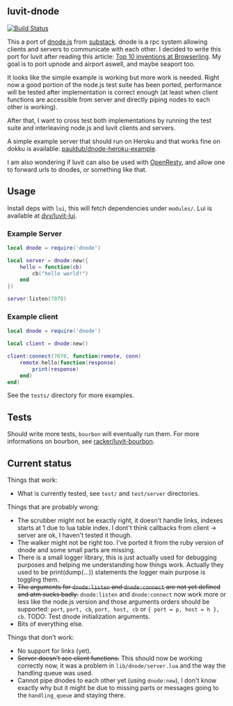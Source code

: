 ## luvit-dnode

[![Build Status](https://travis-ci.org/pauldub/luvit-dnode.svg?branch=master)](https://travis-ci.org/pauldub/luvit-dnode)

This a port of [dnode.js](https://github.com/substack/dnode) from [substack](http://substack.net/). dnode is a rpc system allowing clients and servers to communicate with each other.  I decided to write this port for luvit after reading this article: [Top 10 inventions at Browserling](http://www.catonmat.net/blog/top-10-browserling-inventions/). My goal is to port upnode and airport aswell, and maybe seaport too.

It looks like the simple example is working but more work is needed. Right now a good portion of the node.js test suite has been ported, performance will be tested after implementation is correct enough (at least when client functions are accessible from server and directly piping nodes to each other is working). 

After that, I want to cross test both implementations by running the test suite and interleaving node.js and luvit clients and servers.

A simple example server that should run on Heroku and that works fine on dokku is available: [pauldub/dnode-heroku-example](https://github.com/pauldub/dnode-heroku-example).

I am also wondering if luvit can also be used with [OpenResty](http://openresty.org), and allow one to forward urls to dnodes, or something like that.

## Usage

Install deps with `lui`, this will fetch dependencies under `modules/`. Lui is available at [dvv/luvit-lui](https://github.com/dvv/luvit-lui).

### Example Server

```lua
local dnode = require('dnode')

local server = dnode:new({
	hello = function(cb)
		cb("hello world!")
	end
})

server:listen(7070)
```

### Example client

```lua
local dnode = require('dnode')

local client = dnode:new()

client:connect(7070, function(remote, conn)
	remote.hello(function(response)
		print(response)
	end)
end)
```

See the `tests/` directory for more examples.

## Tests

Should write more tests, `bourbon` will eventually run them. For more informations on bourbon, see [racker/luvit-bourbon](https://github.com/racker/luvit-bourbon).

## Current status

Things that work:

- What is currently tested, see `test/` and `test/server` directories.

Things that are probably wrong:

- The scrubber might not be exactly right, it doesn't handle links, indexes starts at 1 due to lua table index. I dont't think callbacks from client -> server are ok, I haven't tested it though.
- The walker might not be right too. I've ported it from the ruby version of dnode and some small parts are missing.
- There is a small logger library, this is just actually used for debugging purposes and helping me understanding how things work. Actually they used to be print(dump(...)) statements the logger main purpose is toggling them.
- ~~The arguments for `dnode:listen` and `dnode:connect` are not yet defined and atm sucks badly.~~ `dnode:listen` and `dnode:connect` now work more or less like the node.js version and those arguments orders should be supported: `port`, `port, cb`, `port, host, cb` or `{ port = p, host = h }, cb`. TODO: Test dnode initialization arguments.
- Bits of everything else.

Things that don't work:

- No support for links (yet).
- ~~Server doesn't see client functions.~~ This should now be working correctly now, it was a problem in `lib/dnode/server.lua` and the way the handling queue was used.
- Cannot pipe dnodes to each other yet (using `dnode:new`), I don't know exactly why but it might be due to missing parts or messages going to the `handling_queue` and staying there.

